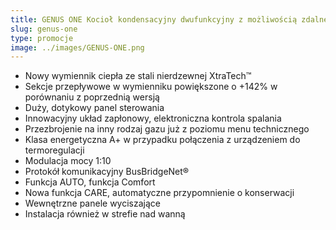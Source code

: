 ```yaml
---
title: GENUS ONE Kocioł kondensacyjny dwufunkcyjny z możliwością zdalnego sterowania
slug: genus-one
type: promocje
image: ../images/GENUS-ONE.png
---
```


- Nowy wymiennik ciepła ze stali nierdzewnej XtraTech™
- Sekcje przepływowe w wymienniku powiększone o +142% w porównaniu z poprzednią wersją
- Duży, dotykowy panel sterowania
- Innowacyjny układ zapłonowy, elektroniczna kontrola spalania
- Przezbrojenie na inny rodzaj gazu już z poziomu menu technicznego
- Klasa energetyczna A+ w przypadku połączenia z urządzeniem do termoregulacji
- Modulacja mocy 1:10
- Protokół komunikacyjny BusBridgeNet®
- Funkcja AUTO, funkcja Comfort
- Nowa funkcja CARE, automatyczne przypomnienie o konserwacji
- Wewnętrzne panele wyciszające
- Instalacja również w strefie nad wanną
